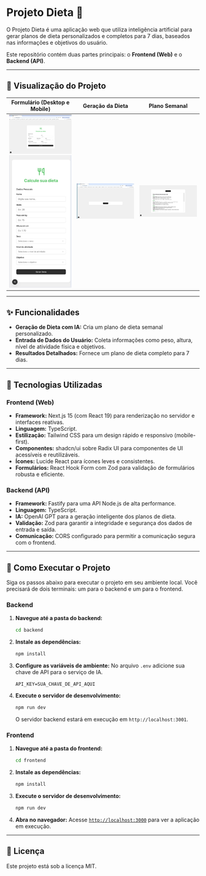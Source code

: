 # Projeto Dieta 🍏

O Projeto Dieta é uma aplicação web que utiliza inteligência artificial para gerar planos de dieta personalizados e completos para 7 dias, baseados nas informações e objetivos do usuário.

Este repositório contém duas partes principais: o **Frontend (Web)** e o **Backend (API)**.

---

## 📸 Visualização do Projeto

| Formulário (Desktop e Mobile) | Geração da Dieta | Plano Semanal |
| :---: | :---: | :---: |
| ![Formulário para inserção de dados do usuário - Desktop](./screen_shot/diet-form.jpeg) <br> ![Formulário para inserção de dados do usuário - Mobile](./screen_shot/diet_form_mobile.jpeg) | ![Tela de geração da dieta](./screen_shot/generate_diet.jpeg) | ![Exibição do plano de dieta semanal](./screen_shot/show_diet.jpeg) |

---

## ✨ Funcionalidades

- **Geração de Dieta com IA:** Cria um plano de dieta semanal personalizado.
- **Entrada de Dados do Usuário:** Coleta informações como peso, altura, nível de atividade física e objetivos.
- **Resultados Detalhados:** Fornece um plano de dieta completo para 7 dias.

---

## 🚀 Tecnologias Utilizadas

### Frontend (Web)
- **Framework:** Next.js 15 (com React 19) para renderização no servidor e interfaces reativas.
- **Linguagem:** TypeScript.
- **Estilização:** Tailwind CSS para um design rápido e responsivo (mobile-first).
- **Componentes:** shadcn/ui sobre Radix UI para componentes de UI acessíveis e reutilizáveis.
- **Ícones:** Lucide React para ícones leves e consistentes.
- **Formulários:** React Hook Form com Zod para validação de formulários robusta e eficiente.

### Backend (API)
- **Framework:** Fastify para uma API Node.js de alta performance.
- **Linguagem:** TypeScript.
- **IA:** OpenAI GPT para a geração inteligente dos planos de dieta.
- **Validação:** Zod para garantir a integridade e segurança dos dados de entrada e saída.
- **Comunicação:** CORS configurado para permitir a comunicação segura com o frontend.

---

## 🏁 Como Executar o Projeto

Siga os passos abaixo para executar o projeto em seu ambiente local. Você precisará de dois terminais: um para o backend e um para o frontend.

### Backend

1.  **Navegue até a pasta do backend:**
    ```bash
    cd backend
    ```

2.  **Instale as dependências:**
    ```bash
    npm install
    ```

3.  **Configure as variáveis de ambiente:**
    No arquivo `.env` adicione sua chave de API para o serviço de IA.
    ```
    API_KEY=SUA_CHAVE_DE_API_AQUI
    ```

4.  **Execute o servidor de desenvolvimento:**
    ```bash
    npm run dev
    ```
    O servidor backend estará em execução em `http://localhost:3001`.

### Frontend

1.  **Navegue até a pasta do frontend:**
    ```bash
    cd frontend
    ```

2.  **Instale as dependências:**
    ```bash
    npm install
    ```

3.  **Execute o servidor de desenvolvimento:**
    ```bash
    npm run dev
    ```

4.  **Abra no navegador:**
    Acesse [`http://localhost:3000`](http://localhost:3000) para ver a aplicação em execução.

---

## 📄 Licença

Este projeto está sob a licença MIT.
